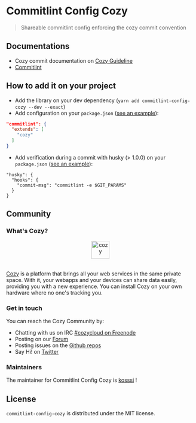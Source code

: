 # Commitlint Config Cozy

> Shareable commitlint config enforcing the cozy commit convention

## Documentations

- Cozy commit documentation on [Cozy Guideline](https://github.com/cozy/cozy-guidelines#commit-messages)
- [Commitlint](http://marionebl.github.io/commitlint/)

## How to add it on your project

- Add the library on your dev dependency (`yarn add commitlint-config-cozy --dev --exact`)
- Add configuration on your `package.json` ([see an example](https://github.com/cozy/cozy-banks/blob/85572b6827cdaa45c1ed44d6922829ba6480b3c9/package.json#L242-L246)):

```json
"commitlint": {
  "extends": [
    "cozy"
  ]
}
```

- Add verification during a commit with husky (> 1.0.0) on your `package.json` ([see an example](https://github.com/cozy/cozy-libs/blob/ea325a4ea2b5bf0067875f625b5ad0a5b320e7e9/package.json#L24-L28)):

```
"husky": {
  "hooks": {
    "commit-msg": "commitlint -e $GIT_PARAMS"
  }
}
```

## Community

### What's Cozy?

<div align="center">
  <a href="https://cozy.io">
    <img src="https://cdn.rawgit.com/cozy/cozy-site/master/src/images/cozy-logo-name-horizontal-blue.svg" alt="cozy" height="48" />
  </a>
 </div>
 </br>

[Cozy][cozy] is a platform that brings all your web services in the same private space.  With it, your webapps and your devices can share data easily, providing you with a new experience. You can install Cozy on your own hardware where no one's tracking you.

### Get in touch

You can reach the Cozy Community by:

- Chatting with us on IRC [#cozycloud on Freenode][freenode]
- Posting on our [Forum][forum]
- Posting issues on the [Github repos][github]
- Say Hi! on [Twitter][twitter]

### Maintainers

The maintainer for Commitlint Config Cozy is [kosssi](https://github.com/kosssi) !

## License

`commitlint-config-cozy` is distributed under the MIT license.

[cozy]: https://cozy.io "Cozy Cloud"

[freenode]: http://webchat.freenode.net/?randomnick=1&channels=%23cozycloud&uio=d4

[forum]: https://forum.cozy.io/

[github]: https://github.com/cozy/

[twitter]: https://twitter.com/cozycloud
